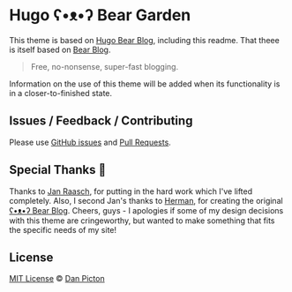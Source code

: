 # Hugo ʕ•ᴥ•ʔ Bear Garden

This theme is based on [Hugo Bear Blog](https://github.com/janraasch/hugo-bearblog), including this readme. That theee is itself based on [Bear Blog](https://bearblog.dev).

> Free, no-nonsense, super-fast blogging.

Information on the use of this theme will be added when its functionality is in a closer-to-finished state.

## Issues / Feedback / Contributing
Please use [GitHub issues](https://github.com/danpicton/hugo-beargarden/issues) and [Pull Requests](https://github.com/danpicton/hugo-beargarden/pulls).

## Special Thanks 🎁

Thanks to [Jan Raasch](janraasch.com), for putting in the hard work which I've lifted completely. Also, I second Jan's thanks to [Herman](https://herman.bearblog.dev), for creating the original [ʕ•ᴥ•ʔ Bear Blog](https://bearblog.dev/). Cheers, guys - I apologies if some of my design decisions with this theme are cringeworthy, but wanted to make something that fits the specific needs of my site!

## License
[MIT License](http://en.wikipedia.org/wiki/MIT_License) © [Dan Picton](https://picton.uk)
